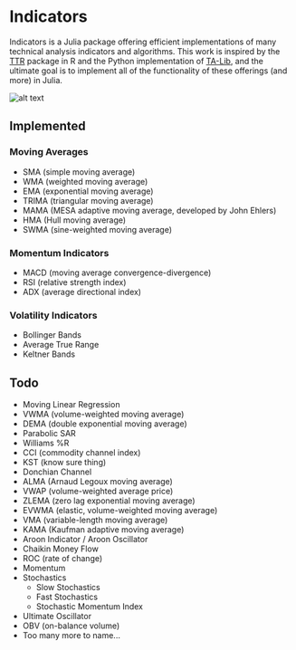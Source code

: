 # Indicators

Indicators is a Julia package offering efficient implementations of many technical analysis indicators and algorithms. This work is inspired by the [TTR](https://github.com/joshuaulrich/TTR) package in R and the Python implementation of [TA-Lib](https://github.com/mrjbq7/ta-lib), and the ultimate goal is to implement all of the functionality of these offerings (and more) in Julia.

![alt text](https://raw.githubusercontent.com/dysonance/Indicators.jl/master/examples/example1.png "Example 1")

## Implemented
### Moving Averages
- SMA (simple moving average)
- WMA (weighted moving average)
- EMA (exponential moving average)
- TRIMA (triangular moving average)
- MAMA (MESA adaptive moving average, developed by John Ehlers)
- HMA (Hull moving average)
- SWMA (sine-weighted moving average)

### Momentum Indicators
- MACD (moving average convergence-divergence)
- RSI (relative strength index)
- ADX (average directional index)

### Volatility Indicators
- Bollinger Bands
- Average True Range
- Keltner Bands

## Todo
- Moving Linear Regression
- VWMA (volume-weighted moving average)
- DEMA (double exponential moving average)
- Parabolic SAR
- Williams %R
- CCI (commodity channel index)
- KST (know sure thing)
- Donchian Channel
- ALMA (Arnaud Legoux moving average)
- VWAP (volume-weighted average price)
- ZLEMA (zero lag exponential moving average)
- EVWMA (elastic, volume-weighted moving average)
- VMA (variable-length moving average)
- KAMA (Kaufman adaptive moving average)
- Aroon Indicator / Aroon Oscillator
- Chaikin Money Flow
- ROC (rate of change)
- Momentum
- Stochastics
  - Slow Stochastics
  - Fast Stochastics
  - Stochastic Momentum Index
- Ultimate Oscillator
- OBV (on-balance volume)
- Too many more to name...
